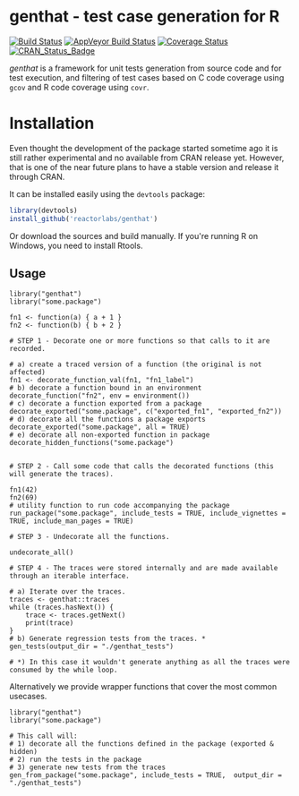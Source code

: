 genthat - test case generation for R
=====

[![Build Status](https://travis-ci.org/reactorlabs/genthat.svg?branch=master)](https://travis-ci.org/reactorlabs/genthat) 
[![AppVeyor Build Status](https://ci.appveyor.com/api/projects/status/github/reactorlabs/genthat?branch=master&svg=true)](https://ci.appveyor.com/project/reactorlabs/genthat)
[![Coverage Status](http://codecov.io/github/reactorlabs/genthat/coverage.svg?branch=master)](http://codecov.io/github/reactorlabs/genthat?branch=master) 
[![CRAN\_Status\_Badge](http://www.r-pkg.org/badges/version/genthat)](http://cran.r-project.org/package=genthat)

*genthat* is a framework for unit tests generation from source code and for test execution, and filtering of test cases based on C code coverage using `gcov` and R code coverage using `covr`.

# Installation
Even thought the development of the package started sometime ago it is still rather experimental and no available from CRAN release yet. However, that is one of the near future plans to have a stable version and release it through CRAN.

It can be installed easily using the `devtools` package:

```r
library(devtools)
install_github('reactorlabs/genthat')
```

Or download the sources and build manually. If you're running R on Windows, you need to install Rtools.

Usage
-----

```
library("genthat")
library("some.package")

fn1 <- function(a) { a + 1 }
fn2 <- function(b) { b + 2 }

# STEP 1 - Decorate one or more functions so that calls to it are recorded.

# a) create a traced version of a function (the original is not affected)
fn1 <- decorate_function_val(fn1, "fn1_label")
# b) decorate a function bound in an environment
decorate_function("fn2", env = environment())
# c) decorate a function exported from a package
decorate_exported("some.package", c("exported_fn1", "exported_fn2"))
# d) decorate all the functions a package exports
decorate_exported("some.package", all = TRUE)
# e) decorate all non-exported function in package
decorate_hidden_functions("some.package")


# STEP 2 - Call some code that calls the decorated functions (this will generate the traces).

fn1(42)
fn2(69)
# utility function to run code accompanying the package
run_package("some.package", include_tests = TRUE, include_vignettes = TRUE, include_man_pages = TRUE)

# STEP 3 - Undecorate all the functions.

undecorate_all()

# STEP 4 - The traces were stored internally and are made available through an iterable interface.

# a) Iterate over the traces.
traces <- genthat::traces
while (traces.hasNext()) {
    trace <- traces.getNext()
    print(trace)
}
# b) Generate regression tests from the traces. *
gen_tests(output_dir = "./genthat_tests")

# *) In this case it wouldn't generate anything as all the traces were consumed by the while loop.

```
Alternatively we provide wrapper functions that cover the most common usecases.

```
library("genthat")
library("some.package")

# This call will:
# 1) decorate all the functions defined in the package (exported & hidden)
# 2) run the tests in the package
# 3) generate new tests from the traces
gen_from_package("some.package", include_tests = TRUE,  output_dir = "./genthat_tests")
```

